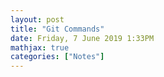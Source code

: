 ```yaml
---
layout: post
title: "Git Commands"
date: Friday, 7 June 2019 1:33PM
mathjax: true
categories: ["Notes"]
---
```

<script src="https://gist.github.com/adityagupta1089/3ce91dbff58b2e56af6fcf01cfe98191.js"></script>
